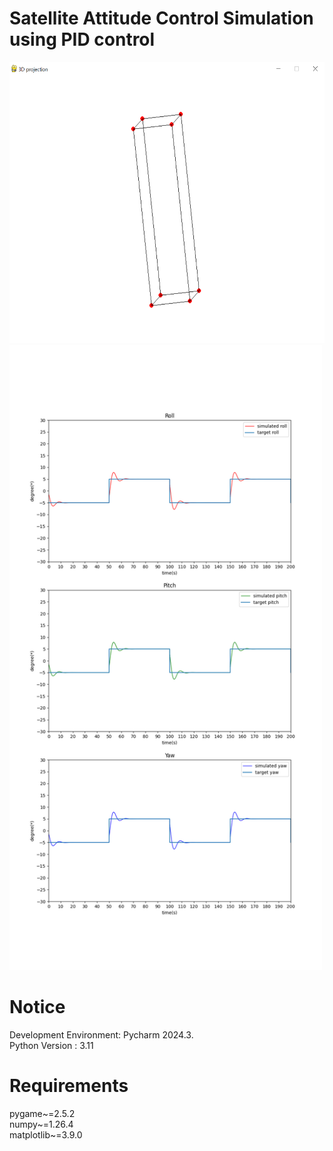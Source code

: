 # Satellite Attitude Control Simulation using PID control

<img src="./Simulation.png" width="600" height="450">
<img src="./Result.png" width="500" height="1000">

# Notice  
Development Environment: Pycharm 2024.3.  
Python Version : 3.11

# Requirements
pygame~=2.5.2  
numpy~=1.26.4  
matplotlib~=3.9.0  
